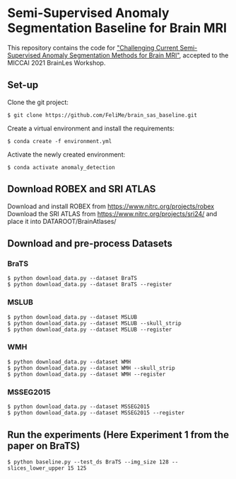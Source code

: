 # Semi-Supervised Anomaly Segmentation Baseline for Brain MRI

This repository contains the code for ["Challenging Current Semi-Supervised Anomaly Segmentation Methods for Brain MRI"](https://arxiv.org/abs/2109.06023), accepted to the MICCAI 2021 BrainLes Workshop.

## Set-up

Clone the git project:

```
$ git clone https://github.com/FeliMe/brain_sas_baseline.git
```

Create a virtual environment and install the requirements:

```
$ conda create -f environment.yml
```

Activate the newly created environment:

```
$ conda activate anomaly_detection
```

## Download ROBEX and SRI ATLAS

Download and install ROBEX from https://www.nitrc.org/projects/robex
Download the SRI ATLAS from https://www.nitrc.org/projects/sri24/ and place it into DATAROOT/BrainAtlases/

## Download and pre-process Datasets

### BraTS

```
$ python download_data.py --dataset BraTS
$ python download_data.py --dataset BraTS --register
```

### MSLUB

```
$ python download_data.py --dataset MSLUB
$ python download_data.py --dataset MSLUB --skull_strip
$ python download_data.py --dataset MSLUB --register
```

### WMH

```
$ python download_data.py --dataset WMH
$ python download_data.py --dataset WMH --skull_strip
$ python download_data.py --dataset WMH --register
```

### MSSEG2015

```
$ python download_data.py --dataset MSSEG2015
$ python download_data.py --dataset MSSEG2015 --register
```

## Run the experiments (Here Experiment 1 from the paper on BraTS)

```
$ python baseline.py --test_ds BraTS --img_size 128 --slices_lower_upper 15 125
```
